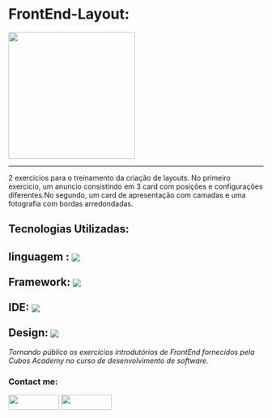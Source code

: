 # FrontEnd-Layout: 
  <img height="250px" src="https://media-exp1.licdn.com/dms/image/C4E16AQHipPThoAbI7Q/profile-displaybackgroundimage-shrink_200_800/0/1660535984093?e=1668038400&v=beta&t=GwIiIeFOO__T8WxEeMt3nHIDhOlH61w5XiFT1Cx1W38"/>
  
  ---
<div>
<div><p1> 

 2 exercicios para o treinamento da criação de layouts. No primeiro exercicio, um anuncio consistindo em 3 card com posições e configurações diferentes.No segundo, um card de apresentação com camadas e uma fotografia com bordas arredondadas. </p1></div>
 
##                                                                      Tecnologias Utilizadas:
linguagem :  <img align="center" src="https://img.shields.io/badge/HTML5-E34F26?style=for-the-badge&logo=html5&logoColor=white"><br><br>
Framework:  <img align="center" src="https://img.shields.io/badge/Node.js-339933?style=for-the-badge&logo=nodedotjs&logoColor=white"><br><br>
IDE: <img align="center" src="https://img.shields.io/badge/VSCode-0078D4?style=for-the-badge&logo=visual%20studio%20code&logoColor=white"><br><br> 
Design: <img align="center" src="https://img.shields.io/badge/CSS3-1572B6?style=for-the-badge&logo=css3&logoColor=white">
---

_Tornando público os exercícios introdutórios de FrontEnd fornecidos pela Cubos Academy no curso de desenvolvimento de software._

<h3 align="left">Contact me:</h3>
<p align="left">
<a href="https://www.linkedin.com/in/vitor-a-monteiro/" target="blank"><img align="center" src="https://img.shields.io/badge/LinkedIn-0077B5?style=for-the-badge&logo=linkedin&logoColor=white" height="30" width="100" /></a>
<a href = "mailto:primitivo.3131@gmail.com"><img align="center" src="https://img.shields.io/badge/-Gmail-%23333?style=for-the-badge&logo=gmail&logoColor=white" target="_blank" height="30" width="100" /></a>
